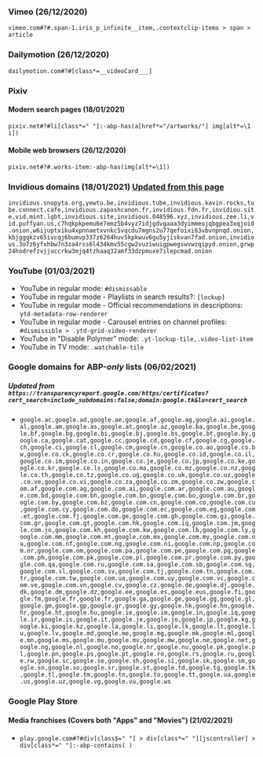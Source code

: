 ### Vimeo (26/12/2020)
`vimeo.com#?#.span-1.iris_p_infinite__item,.contextclip-items > span > article`

### Dailymotion (26/12/2020)
`dailymotion.com#?#[class*=__videoCard___]`

### Pixiv
#### Modern search pages (18/01/2021)
`pixiv.net#?#li[class*=" "]:-abp-has(a[href*="/artworks/"] img[alt*=\1 i])`
#### Mobile web browsers (26/12/2020)
`pixiv.net#?#.works-item:-abp-has(img[alt*=\1])`

### Invidious domains (18/01/2021) [Updated from this page](https://github.com/iv-org/documentation/blob/master/Invidious-Instances.md)
`invidious.snopyta.org,yewtu.be,invidious.tube,invidious.kavin.rocks,tube.connect.cafe,invidious.zapashcanon.fr,invidious.fdn.fr,invidiou.site,vid.mint.lgbt,invidious.site,invidious.048596.xyz,invidious.zee.li,vid.puffyan.us,c7hqkpkpemu6e7emz5b4vyz7idjgdvgaaa3dyimmeojqbgpea3xqjoid.onion,w6ijuptxiku4xpnnaetxvnkc5vqcdu7mgns2u77qefoixi63vbvnpnqd.onion,kbjggqkzv65ivcqj6bumvp337z6264huv5kpkwuv6gu5yjiskvan7fad.onion,invidious.3o7z6yfxhbw7n3za4rss6l434kmv55cgw2vuziwuigpwegswvwzqipyd.onion,grwp24hodrefzvjjuccrkw3mjq4tzhaaq32amf33dzpmuxe7ilepcmad.onion`

### YouTube (01/03/2021)
* YouTube in regular mode: `#dismissable`
* YouTube in regular mode - Playlists in search results?: `[lockup]`
* YouTube in regular mode - Official recommendations in descriptions: `ytd-metadata-row-renderer`
* YouTube in regular mode - Carousel entries on channel profiles: `#dismissible > .ytd-grid-video-renderer`
* YouTube in "Disable Polymer" mode: `.yt-lockup-tile,.video-list-item`
* YouTube in TV mode: `.watchable-tile`

### Google domains for ABP-***only*** lists (06/02/2021)
##### Updated from `https://transparencyreport.google.com/https/certificates?cert_search=include_subdomains:false;domain:google.tk&lu=cert_search`
* `google.ac,google.ad,google.ae,google.af,google.ag,google.ai,google.al,google.am,google.as,google.at,google.az,google.ba,google.be,google.bf,google.bg,google.bi,google.bj,google.bs,google.bt,google.by,google.ca,google.cat,google.cc,google.cd,google.cf,google.cg,google.ch,google.ci,google.cl,google.cm,google.cn,google.co.ao,google.co.bw,google.co.ck,google.co.cr,google.co.hu,google.co.id,google.co.il,google.co.im,google.co.in,google.co.je,google.co.jp,google.co.ke,google.co.kr,google.co.ls,google.co.ma,google.co.mz,google.co.nz,google.co.th,google.co.tz,google.co.ug,google.co.uk,google.co.uz,google.co.ve,google.co.vi,google.co.za,google.co.zm,google.co.zw,google.com.af,google.com.ag,google.com.ai,google.com.ar,google.com.au,google.com.bd,google.com.bh,google.com.bn,google.com.bo,google.com.br,google.com.by,google.com.bz,google.com.cn,google.com.co,google.com.cu,google.com.cy,google.com.do,google.com.ec,google.com.eg,google.com.et,google.com.fj,google.com.ge,google.com.gh,google.com.gi,google.com.gr,google.com.gt,google.com.hk,google.com.iq,google.com.jm,google.com.jo,google.com.kh,google.com.kw,google.com.lb,google.com.ly,google.com.mm,google.com.mt,google.com.mx,google.com.my,google.com.na,google.com.nf,google.com.ng,google.com.ni,google.com.np,google.com.nr,google.com.om,google.com.pa,google.com.pe,google.com.pg,google.com.ph,google.com.pk,google.com.pl,google.com.pr,google.com.py,google.com.qa,google.com.ru,google.com.sa,google.com.sb,google.com.sg,google.com.sl,google.com.sv,google.com.tj,google.com.tn,google.com.tr,google.com.tw,google.com.ua,google.com.uy,google.com.vc,google.com.ve,google.com.vn,google.cv,google.cz,google.de,google.dj,google.dk,google.dm,google.dz,google.ee,google.es,google.eus,google.fi,google.fm,google.fr,google.fr,google.ga,google.ge,google.gg,google.gl,google.gm,google.gp,google.gr,google.gy,google.hk,google.hn,google.hr,google.ht,google.hu,google.ie,google.im,google.in,google.iq,google.ir,google.is,google.it,google.je,google.jo,google.jp,google.kg,google.ki,google.kz,google.la,google.li,google.lk,google.lt,google.lu,google.lv,google.md,google.me,google.mg,google.mk,google.ml,google.mn,google.ms,google.mu,google.mv,google.mw,google.ne,google.net,google.ng,google.nl,google.no,google.nr,google.nu,google.pk,google.pl,google.pn,google.ps,google.pt,google.ro,google.rs,google.ru,google.rw,google.sc,google.se,google.sh,google.si,google.sk,google.sm,google.sn,google.so,google.sr,google.st,google.td,google.tg,google.tk,google.tl,google.tm,google.tn,google.to,google.tt,google.ua,google.us,google.uz,google.vg,google.vu,google.ws`

### Google Play Store
#### Media franchises (Covers both "Apps" and "Movies") (21/02/2021)
* `play.google.com#?#div[class$=" "] > div[class*=" "][jscontroller] > div[class*=" "]:-abp-contains( )`
